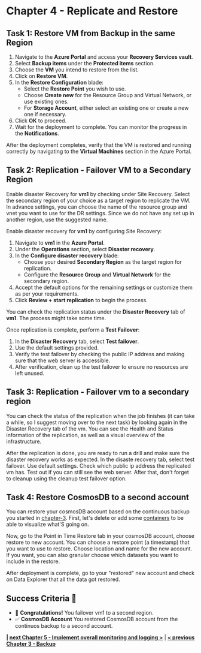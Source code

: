 # Chapter 4 - Replicate and Restore

## Task 1: Restore VM from Backup in the same Region

1. Navigate to the **Azure Portal** and access your **Recovery Services vault**.
2. Select **Backup items** under the **Protected items** section.
3. Choose the **VM** you intend to restore from the list.
4. Click on **Restore VM**.
5. In the **Restore Configuration** blade:
    - Select the **Restore Point** you wish to use.
    - Choose **Create new** for the Resource Group and Virtual Network, or use existing ones.
    - For **Storage Account**, either select an existing one or create a new one if necessary.
6. Click **OK** to proceed.
7. Wait for the deployment to complete. You can monitor the progress in the **Notifications**.

After the deployment completes, verify that the VM is restored and running correctly by navigating to the **Virtual Machines** section in the Azure Portal.

## Task 2: Replication - Failover VM to a Secondary Region

Enable disaster Recovery for **vm1** by checking under Site Recovery. Select the secondary region of your choice as a target region to replicate the VM. In advance settings, you can choose the name of the resource group and vnet you want to use for the DR settings. Since we do not have any set up in another region, use the suggested name.

Enable disaster recovery for **vm1** by configuring Site Recovery:

1. Navigate to **vm1** in the **Azure Portal**.
2. Under the **Operations** section, select **Disaster recovery**.
3. In the **Configure disaster recovery** blade:
    - Choose your desired **Secondary Region** as the target region for replication.
    - Configure the **Resource Group** and **Virtual Network** for the secondary region.
4. Accept the default options for the remaining settings or customize them as per your requirements.
5. Click **Review + start replication** to begin the process.

You can check the replication status under the **Disaster Recovery** tab of **vm1**. The process might take some time.

Once replication is complete, perform a **Test Failover**:
1. In the **Disaster Recovery** tab, select **Test failover**.
2. Use the default settings provided.
3. Verify the test failover by checking the public IP address and making sure that the web server is accessible.
4. After verification, clean up the test failover to ensure no resources are left unused.

## Task 3: Replication - Failover vm to a secondary region

You can check the status of the replication when the job finishes (it can take a while, so I suggest moving over to the next task) by looking again in the Disaster Recovery tab of the vm. You can see the Health and Status information of the replication, as well as a visual overview of the infrastructure.

After the replication is done, you are ready to run a drill and make sure the disaster recovery works as expected. In the disaste recovery tab, select test failover. Use default settings. Check which public ip address the replicated vm has. Test out if you can still see the web server. After that, don't forget to cleanup using the cleanup test failover option.

## Task 4: Restore CosmosDB to a second account

You can restore your cosmosDB account based on the continuous backup you started in [chapter-3](../chapter-3/README.md). First, let's delete or add some [containers](https://learn.microsoft.com/en-us/azure/cosmos-db/nosql/how-to-create-container) to be able to visualize what'S going on.

Now, go to the Point in Time Restore tab in your cosmosDB account, choose restore to new account. You can choose a restore point (a timestamp) that you want to use to restore. Choose location and name for the new account. If you want, you can also granular choose which datasets you want to include in the restore.

After deployment is complete, go to your "restored" new account and check on Data Explorer that all the data got restored.

## Success Criteria 🎉

- 🎊 **Congratulations!** You failover vm1 to a second region.
- ✅ **CosmosDB Account** You restored CosmosDB account from the continuos backup to a second account.

**| [next Chapter 5 - Implement overall monitoring and logging >](../chapter-5/README.md)** | 
 **[< previous Chapter 3 - Backup](../chapter-3/README.md)**
